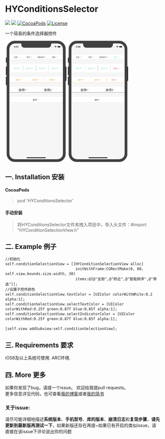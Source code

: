 # HYConditionsSelector
![](https://img.shields.io/badge/platform-iOS%208.0+-blue.svg) ![](https://img.shields.io/badge/language-Objective--C-brightgreen.svg) [![CocoaPods](https://img.shields.io/cocoapods/v/HYConditionsSelector.svg?style=flat)](https://github.com/Hank-Zhong/HYConditionsSelector) [![License](https://img.shields.io/cocoapods/l/HYConditionsSelector.svg?style=flat)](https://github.com/Hank-Zhong/HYConditionsSelector/blob/master/LICENSE)

一个简易的条件选择器控件

<img src="https://github.com/Hank-Zhong/HYConditionsSelector/blob/master/HYConditionsSelector_%20screenshot1.png" width="40%" height="40%"><img src="https://github.com/Hank-Zhong/HYConditionsSelector/blob/master/HYConditionsSelector_%20screenshot2.png" width="40%" height="40%">

## 一. Installation 安装

#### CocoaPods
> pod 'HYConditionsSelector'

#### 手动安装
> 将HYConditionsSelector文件夹拽入项目中，导入头文件：#import "HYConditionSelectionView.h"

## 二. Example 例子
    //初始化
    self.conditionSelectionView = [[HYConditionSelectionView alloc]
                                    initWithFrame:CGRectMake(0, 80, self.view.bounds.size.width, 30)
                                    items:@[@"全部",@"附近",@"智能排序",@"筛选"]];
    //设置子控件颜色
    self.conditionSelectionView.textColor = [UIColor colorWithWhite:0.2 alpha:1];
    self.conditionSelectionView.selectTextColor = [UIColor colorWithRed:0.25f green:0.87f blue:0.85f alpha:1];
    self.conditionSelectionView.selectIndicatorColor = [UIColor colorWithRed:0.25f green:0.87f blue:0.85f alpha:1];

    [self.view addSubview:self.conditionSelectionView];
    
## 三. Requirements 要求
iOS8及以上系统可使用. ARC环境.

## 四. More 更多
如果你发现了bug，请提一个issue。 
欢迎给我提pull requests。  
更多信息详见代码，也可查看[我的博客](https://www.hlzhy.com "Hank")或者[我的简书](https://www.jianshu.com/u/2955cdafd186 "Hank_Zhong - 简书")

### 关于issue: 
请尽可能详细地描述**系统版本**、**手机型号**、**库的版本**、**崩溃日志**和**复现步骤**，**请先更新到最新版再测试一下**，如果新版还存在再提~如果已有开启的类似issue，请直接在该issue下评论说出你的问题


